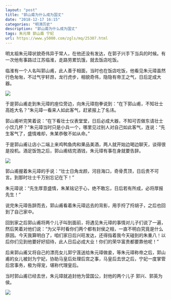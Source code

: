 ```yaml
---
layout: "post"
title: "郭山甫为什么成为国丈"
date: "2018-12-17 16:15"
categories: "明清历史"
description: "郭山甫为什么成为国丈"
tags: 朱元璋 郭山甫 宁妃
url: https://www.y5000.com/zgls/mq/25307.html
---
```






明太祖朱元璋状貌奇伟异于常人，在他还没有发达，在郭子兴手下当兵的时候。有一次他有事路过江苏临淮，走路劳累饥饿，就去饭店吃饭。

临淮有一个人名叫郭山甫，此人善于相面，当时也在饭店吃饭，他看见朱元璋虽然行色匆匆，不过气宇轩昂，龙行虎步，相貌奇伟，隐隐有帝王之气，日后定成大器。

![](https://img.y5000.com/uploads/allimg/170904/13-1FZ41AF2a0.jpg)

于是郭山甫走到朱元璋的座位旁边，向朱元璋抱拳说到：“在下郭山甫，不知壮士高姓大名？”朱元璋一看来人如此客气，赶紧报上了名讳。

郭山甫听完笑着说：“在下看壮士仪表堂堂，日后必成大器，不知可否做东请壮士小饮几杯？”朱元璋当时只是小兵一个，哪里见过别人对自己如此客气，连说：“先生客气了，盛情难却，朱某恭敬不如从命。”

于是郭山甫让店小二端上来鸡鸭鱼肉和果品美酒，两人就开始边喝边聊天，谈得很是投机。酒足饭饱之后，郭山甫结完酒钱，朱元璋有事在身就要告辞。

![](https://img.y5000.com/uploads/allimg/170904/13-1FZ41AQ24I.jpg)

郭山甫握着朱元璋的手说：“壮士日角龙颜，河目海口，奇骨贯顶，日后贵不可言。到那时壮士千万别忘记在下！”

朱元璋说：“先生厚意盛情，朱某铭记于心，绝不敢忘，日后若有所成，必将厚报先生！”

说完朱元璋告辞而去，郭山甫看着朱元璋远去的背影，用手捋了捋胡子，之后也回到了自己家中。

回到家之后郭山甫将两个儿子叫到面前，将遇见朱元璋的事情对儿子们说了一遍，然后笑着对他们说：“为父平时看你们两个都有封侯之相，一直不明白究竟是什么原因。今天我算明白了，咱们家日后兴旺发达，还得指着我今天碰到的朱重八！以后你们见到他要好好招待，此人日后必成大业！你们的荣华富贵都要靠他呢！”

后来郭山甫又将自己的漂亮女儿郭宁莲送给朱元璋做妾，等朱元璋称帝之后，郭山甫的女儿被封为宁妃，协助马皇后处理后宫之事，马皇后去世之后，宁妃一度掌管后宫事务，极为得宠，堪称代理皇后。

当时郭山甫已经去世，朱元璋就追封他为营国公，封他的两个儿子 郭兴、郭英为侯。

![](https://img.y5000.com/uploads/allimg/170904/13-1FZ4162A5410.jpg)
